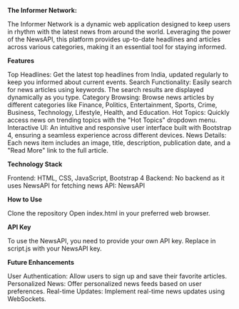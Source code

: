 ****The Informer Network:****

The Informer Network is a dynamic web application designed to keep users in rhythm with the latest news from around the world. Leveraging the power of the NewsAPI, this platform provides up-to-date headlines and articles across various categories, making it an essential tool for staying informed.

**Features**

Top Headlines: Get the latest top headlines from India, updated regularly to keep you informed about current events.
Search Functionality: Easily search for news articles using keywords. The search results are displayed dynamically as you type.
Category Browsing: Browse news articles by different categories like Finance, Politics, Entertainment, Sports, Crime, Business, Technology, Lifestyle, Health, and Education.
Hot Topics: Quickly access news on trending topics with the "Hot Topics" dropdown menu.
Interactive UI: An intuitive and responsive user interface built with Bootstrap 4, ensuring a seamless experience across different devices.
News Details: Each news item includes an image, title, description, publication date, and a "Read More" link to the full article.

**Technology Stack**

Frontend: HTML, CSS, JavaScript, Bootstrap 4
Backend: No backend as it uses NewsAPI for fetching news
API: NewsAPI

**How to Use**

Clone the repository
Open index.html in your preferred web browser.

**API Key**

To use the NewsAPI, you need to provide your own API key. Replace <ENTER YOUR API KEY> in script.js with your NewsAPI key.

**Future Enhancements**

User Authentication: Allow users to sign up and save their favorite articles.
Personalized News: Offer personalized news feeds based on user preferences.
Real-time Updates: Implement real-time news updates using WebSockets.
